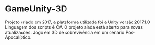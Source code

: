 # GameUnity-3D
Projeto criado em 2017, a plataforma utilizada foi a Unity versão 2017.1.0
Linguagem dos scripts é C#.
O projeto ainda está aberto para novas atualizações.
Jogo em 3D de sobrevivência em um cenário Pós-Apocalíptico.
